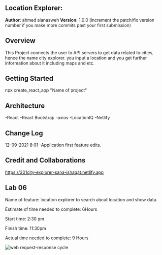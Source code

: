## Location Explorer:

**Author**: ahmed alanasweh
**Version**: 1.0.0 (increment the patch/fix version number if you make more commits past your first submission)

## Overview

This Project connects the user to API servers to get data related to cities, hence the name city explorer. you input a location and you get further information about it including maps and etc.

## Getting Started

npx create_react_app "Name of project"

## Architecture

-React -React Bootstrap -axios -LocationIQ -Netlify

## Change Log

12-09-2021 8:01 -Application first feature edits.

## Credit and Collaborations

https://301city-explorer-sana-ishaqat.netlify.app

## Lab 06

Name of feature: location explorer to search about location and show data.

Estimate of time needed to complete: 6Hours

Start time: 2:30 pm

Finish time: 11:30pm

Actual time needed to complete: 9 Hours

![ web request-response cycle]('../src/img/plan.jpg')
